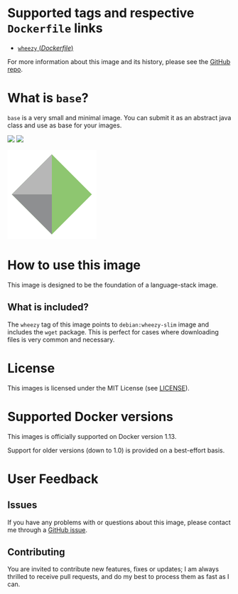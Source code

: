 # Supported tags and respective `Dockerfile` links

- [`wheezy` (*Dockerfile*)](https://github.com/nerro/docker-images/blob/master/base/wheezy/Dockerfile)

For more information about this image and its history, please see the
[GitHub repo](https://github.com/nerro/docker-images).


# What is `base`?

`base` is a very small and minimal image. You can submit it as an abstract java class and use
as base for your images.

[![](https://images.microbadger.com/badges/version/nerro/base.svg)](https://microbadger.com/images/nerro/base) [![](https://images.microbadger.com/badges/image/nerro/base.svg)](https://microbadger.com/images/nerro/base)

![logo](https://raw.githubusercontent.com/nerro/docker-images/master/base/wheezy/logo.png)


# How to use this image
This image is designed to be the foundation of a language-stack image.

## What is included?

The `wheezy` tag of this image points to `debian:wheezy-slim` image and includes the `wget`
package. This is perfect for cases where downloading files is very common and necessary.


# License

This images is licensed under the MIT License (see [LICENSE](https://github.com/nerro/docker-images/blob/master/LICENSE)).


# Supported Docker versions

This images is officially supported on Docker version 1.13.

Support for older versions (down to 1.0) is provided on a best-effort basis.


# User Feedback

## Issues

If you have any problems with or questions about this image, please contact me
 through a [GitHub issue](https://github.com/nerro/docker-images/issues).

## Contributing

You are invited to contribute new features, fixes or updates; I am always thrilled
to receive pull requests, and do my best to process them as fast as I can.


